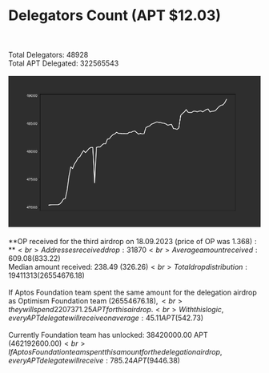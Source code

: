 # Delegators Count (APT $12.03)<br><br>
Total Delegators: 48928<br>
Total APT Delegated: 322565543<br><br>
![Delegators Plot](delegators_plot.png)<br><br>
**OP received for the third airdrop on 18.09.2023 (price of OP was $1.368):**<br>
Addresses received drop: 31870<br>
Average amount received: 609.08 ($833.22)<br>
Median amount received: 238.49 ($326.26)<br>
Total drop distribution: 19411313 ($26554676.18)<br><br>
If Aptos Foundation team spent the same amount for the delegation airdrop as Optimism Foundation team ($26554676.18),<br>
they will spend 2207371.25 APT for this airdrop.<br>
With this logic, every APT delegate will receive on average: 45.11 APT ($542.73)<br><br>
Currently Foundation team has unlocked: 38420000.00 APT ($462192600.00)<br>
If Aptos Foundation team spent this amount for the delegation airdrop, every APT delegate will receive : 785.24 APT ($9446.38)<br>
